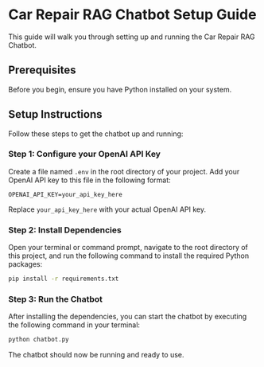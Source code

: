 # Car Repair RAG Chatbot Setup Guide

This guide will walk you through setting up and running the Car Repair RAG Chatbot.

## Prerequisites

Before you begin, ensure you have Python installed on your system.

## Setup Instructions

Follow these steps to get the chatbot up and running:

### Step 1: Configure your OpenAI API Key

Create a file named `.env` in the root directory of your project. Add your OpenAI API key to this file in the following format:

```
OPENAI_API_KEY=your_api_key_here
```

Replace `your_api_key_here` with your actual OpenAI API key.

### Step 2: Install Dependencies

Open your terminal or command prompt, navigate to the root directory of this project, and run the following command to install the required Python packages:

```bash
pip install -r requirements.txt
```

### Step 3: Run the Chatbot

After installing the dependencies, you can start the chatbot by executing the following command in your terminal:

```bash
python chatbot.py
```

The chatbot should now be running and ready to use.
